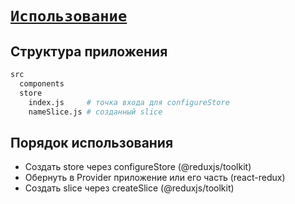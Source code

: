 # [`Использование`](../index.md)

## Структура приложения

```bash
src
  components
  store
    index.js     # точка входа для configureStore
    nameSlice.js # созданный slice
```

## Порядок использования

- Создать store через configureStore (@reduxjs/toolkit)
- Обернуть в Provider приложение или его часть (react-redux)
- Создать slice через createSlice (@reduxjs/toolkit)
